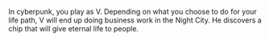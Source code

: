 In cyberpunk, you play as V. Depending on what you choose to do for your life path, V will end up doing business work in the Night City. He discovers a chip that will give eternal life to people.
